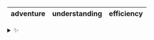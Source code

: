 | adventure | understanding | efficiency |
| :-------: | :-----------: | :--------: |

<details>
  <summary>✨</summary>
  These words are chosen at random each day. New words will appear here tomorrow morning.
</details>